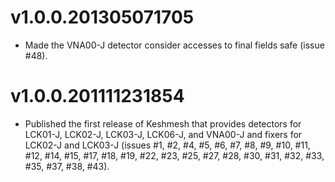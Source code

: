 v1.0.0.201305071705
===================
- Made the VNA00-J detector consider accesses to final fields safe (issue #48).

v1.0.0.201111231854
===================
- Published the first release of Keshmesh that provides detectors for LCK01-J, LCK02-J, LCK03-J, LCK06-J, and VNA00-J and fixers for LCK02-J and LCK03-J (issues #1, #2, #4, #5, #6, #7, #8, #9, #10, #11, #12, #14, #15, #17, #18, #19, #22, #23, #25, #27, #28, #30, #31, #32, #33, #35, #37, #38, #43).

